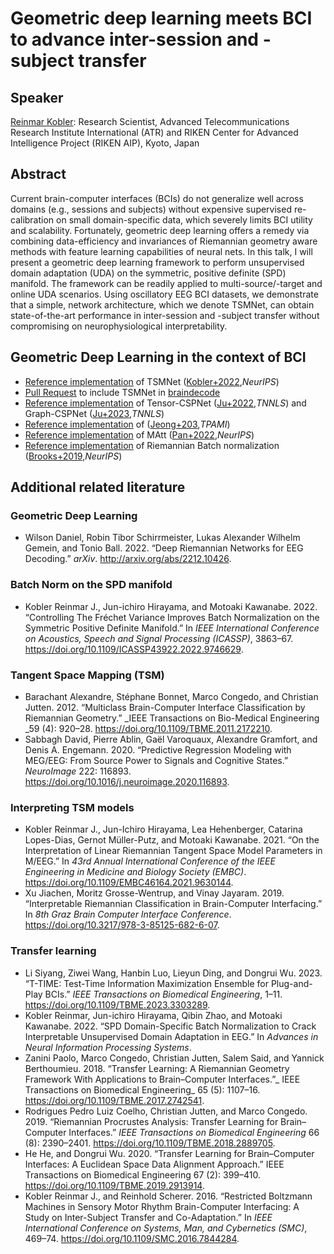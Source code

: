 # Geometric deep learning meets BCI to advance inter-session and -subject transfer


## Speaker
[Reinmar Kobler](https://scholar.google.at/citations?user=hE8CJYIAAAAJ):  Research Scientist, Advanced Telecommunications Research Institute International (ATR) and RIKEN Center for Advanced Intelligence Project (RIKEN AIP), Kyoto, Japan


## Abstract
Current brain-computer interfaces (BCIs) do not generalize well across domains (e.g., sessions and subjects) without expensive supervised re-calibration on small domain-specific data, which severely limits BCI utility and scalability. Fortunately, geometric deep learning offers a remedy via combining data-efficiency and invariances of Riemannian geometry aware methods with feature learning capabilities of neural nets. In this talk, I will present a geometric deep learning framework to perform unsupervised domain adaptation (UDA) on the symmetric, positive definite (SPD) manifold. The framework can be readily applied to multi-source/-target and online UDA scenarios. Using oscillatory EEG BCI datasets, we demonstrate that a simple, network architecture, which we denote TSMNet, can obtain state-of-the-art performance in inter-session and -subject transfer without compromising on neurophysiological interpretability.


## Geometric Deep Learning in the context of BCI

- [Reference implementation](https://github.com/rkobler/TSMNet ) of TSMNet ([Kobler+2022](https://proceedings.neurips.cc/paper_files/paper/2022/hash/28ef7ee7cd3e03093acc39e1272411b7-Abstract-Conference.html),*NeurIPS*)
- [Pull Request](https://github.com/braindecode/braindecode/pull/534) to include TSMNet in [braindecode](https://github.com/braindecode/braindecode)
- [Reference implementation](https://github.com/GeometricBCI/Tensor-CSPNet-and-Graph-CSPNet) of Tensor-CSPNet ([Ju+2022](https://ieeexplore.ieee.org/document/9805775),*TNNLS*) and Graph-CSPNet ([Ju+2023](https://ieeexplore.ieee.org/document/10255369),*TNNLS*)
- [Reference implementation](https://github.com/ku-milab/Deep-Efficient-Continuous-Manifold-Learning) of ([Jeong+203](https://ieeexplore.ieee.org/document/10266751/),*TPAMI*)
- [Reference implementation](https://github.com/cecnl/matt) of MAtt ([Pan+2022](https://proceedings.neurips.cc/paper_files/paper/2022/hash/c981fd12b1d5703f19bd8289da9fc996-Abstract-Conference.html),*NeurIPS*)
- [Reference implementation](https://papers.nips.cc/paper_files/paper/2019/file/6e69ebbfad976d4637bb4b39de261bf7-Supplemental.zip) of Riemannian Batch normalization ([Brooks+2019](https://papers.nips.cc/paper_files/paper/2019/hash/6e69ebbfad976d4637bb4b39de261bf7-Abstract.html),*NeurIPS*)

## Additional related literature
### Geometric Deep Learning
- Wilson Daniel, Robin Tibor Schirrmeister, Lukas Alexander Wilhelm Gemein, and Tonio Ball. 2022. “Deep Riemannian Networks for EEG Decoding.” _arXiv_. http://arxiv.org/abs/2212.10426.
### Batch Norm on the SPD manifold
- Kobler Reinmar J., Jun-ichiro Hirayama, and Motoaki Kawanabe. 2022. “Controlling The Fréchet Variance Improves Batch Normalization on the Symmetric Positive Definite Manifold.” In _IEEE International Conference on Acoustics, Speech and Signal Processing (ICASSP)_, 3863–67. https://doi.org/10.1109/ICASSP43922.2022.9746629.
### Tangent Space Mapping (TSM)
- Barachant Alexandre, Stéphane Bonnet, Marco Congedo, and Christian Jutten. 2012. “Multiclass Brain-Computer Interface Classification by Riemannian Geometry.” _IEEE Transactions on Bio-Medical Engineering _59 (4): 920–28. https://doi.org/10.1109/TBME.2011.2172210.
- Sabbagh David, Pierre Ablin, Gaël Varoquaux, Alexandre Gramfort, and Denis A. Engemann. 2020. “Predictive Regression Modeling with MEG/EEG: From Source Power to Signals and Cognitive States.” _NeuroImage_ 222: 116893. https://doi.org/10.1016/j.neuroimage.2020.116893.

### Interpreting TSM models
- Kobler Reinmar J., Jun-Ichiro Hirayama, Lea Hehenberger, Catarina Lopes-Dias, Gernot Müller-Putz, and Motoaki Kawanabe. 2021. “On the Interpretation of Linear Riemannian Tangent Space Model Parameters in M/EEG.” In _43rd Annual International Conference of the IEEE Engineering in Medicine and Biology Society (EMBC)_. https://doi.org/10.1109/EMBC46164.2021.9630144.
- Xu Jiachen, Moritz Grosse-Wentrup, and Vinay Jayaram. 2019. “Interpretable Riemannian Classification in Brain-Computer Interfacing.” In _8th Graz Brain Computer Interface Conference_. https://doi.org/10.3217/978-3-85125-682-6-07.
### Transfer learning
- Li Siyang, Ziwei Wang, Hanbin Luo, Lieyun Ding, and Dongrui Wu. 2023. “T-TIME: Test-Time Information Maximization Ensemble for Plug-and-Play BCIs.” _IEEE Transactions on Biomedical Engineering_, 1–11. https://doi.org/10.1109/TBME.2023.3303289.
- Kobler Reinmar, Jun-ichiro Hirayama, Qibin Zhao, and Motoaki Kawanabe. 2022. “SPD Domain-Specific Batch Normalization to Crack Interpretable Unsupervised Domain Adaptation in EEG.” In _Advances in Neural Information Processing Systems_.
- Zanini Paolo, Marco Congedo, Christian Jutten, Salem Said, and Yannick Berthoumieu. 2018. “Transfer Learning: A Riemannian Geometry Framework With Applications to Brain–Computer Interfaces.”_ IEEE Transactions on Biomedical Engineering_ 65 (5): 1107–16. https://doi.org/10.1109/TBME.2017.2742541.
- Rodrigues Pedro Luiz Coelho, Christian Jutten, and Marco Congedo. 2019. “Riemannian Procrustes Analysis: Transfer Learning for Brain–Computer Interfaces.” _IEEE Transactions on Biomedical Engineering_ 66 (8): 2390–2401. https://doi.org/10.1109/TBME.2018.2889705.
- He He, and Dongrui Wu. 2020. “Transfer Learning for Brain–Computer Interfaces: A Euclidean Space Data Alignment Approach.” IEEE Transactions on Biomedical Engineering 67 (2): 399–410. https://doi.org/10.1109/TBME.2019.2913914.
- Kobler Reinmar J., and Reinhold Scherer. 2016. “Restricted Boltzmann Machines in Sensory Motor Rhythm Brain-Computer Interfacing: A Study on Inter-Subject Transfer and Co-Adaptation.” In _IEEE International Conference on Systems, Man, and Cybernetics (SMC)_, 469–74. https://doi.org/10.1109/SMC.2016.7844284.





